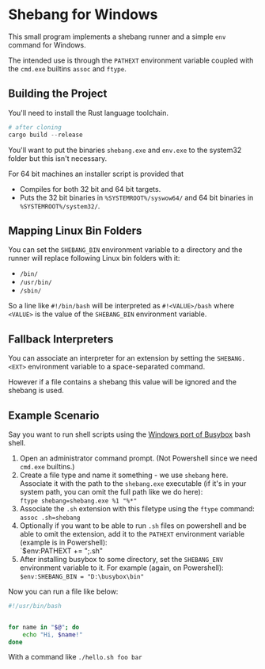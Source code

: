 # Shebang for Windows
This small program implements a shebang runner and a simple `env` command for Windows.

The intended use is through the `PATHEXT` environment variable coupled with the `cmd.exe` builtins `assoc` and `ftype`.

## Building the Project
You'll need to install the Rust language toolchain.

```powershell
# after cloning
cargo build --release
```

You'll want to put the binaries `shebang.exe` and `env.exe` to the system32 folder but this isn't necessary.

For 64 bit machines an installer script is provided that
- Compiles for both 32 bit and 64 bit targets.
- Puts the 32 bit binaries in `%SYSTEMROOT%/syswow64/` and 64 bit binaries in `%SYSTEMROOT%/system32/`.

## Mapping Linux Bin Folders
You can set the `SHEBANG_BIN` environment variable to a directory and the runner will replace following Linux bin folders with it:
- `/bin/`
- `/usr/bin/`
- `/sbin/`

So a line like `#!/bin/bash`
will be interpreted as `#!<VALUE>/bash` where `<VALUE>` is the value of the `SHEBANG_BIN` environment variable.

## Fallback Interpreters
You can associate an interpreter for an extension by setting the `SHEBANG.<EXT>` environment variable to a space-separated command.

However if a file contains a shebang this value will be ignored and the shebang is used.

## Example Scenario
Say you want to run shell scripts using the [Windows port of Busybox](https://frippery.org/busybox) bash shell.

1. Open an administrator command prompt. (Not Powershell since we need `cmd.exe` builtins.)
2. Create a file type and name it something - we use `shebang` here. Associate it with the path to the `shebang.exe` executable (if it's in your system path, you can omit the full path like we do here):\
	`ftype shebang=shebang.exe %1 "%*"`
3. Associate the `.sh` extension with this filetype using the `ftype` command:\
	`assoc .sh=shebang`
4. Optionally if you want to be able to run `.sh` files on powershell and be able to omit the extension, add it to the `PATHEXT` environment variable (example is in Powershell):\
	`$env:PATHEXT += ";.sh"
5. After installing busybox to some directory, set the `SHEBANG_ENV` environment variable to it. For example (again, on Powershell):\
	`$env:SHEBANG_BIN = "D:\busybox\bin"`

Now you can run a file like below:
```sh
#!/usr/bin/bash


for name in "$@"; do
	echo "Hi, $name!"
done
```

With a command like `./hello.sh foo bar`
